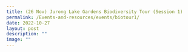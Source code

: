 ```yaml
---
title: (26 Nov) Jurong Lake Gardens Biodiversity Tour (Session 1)
permalink: /Events-and-resources/events/biotour1/
date: 2022-10-27
layout: post
description: ""
image: ""
---
```

